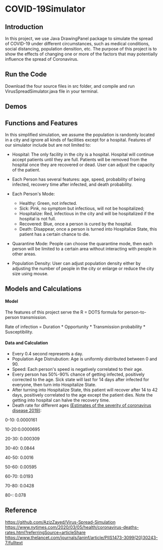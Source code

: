 # COVID-19Simulator
## Introduction
In this project, we use Java DrawingPanel package to simulate the spread of COVID-19 under different circumstances, such as medical conditions, social distancing, population densition, etc. The purpose of this project is to show the effects of changing one or more of the factors that may potentially influence the spread of Coronavirus.

## Run the Code
Download the four source files in src folder, and compile and run VirusSpreadSimulator.java file in your terminal.

## Demos

## Functions and Features
In this simplified simulation, we assume the population is randomly located in a city and ignore all kinds of facilities except for a hospital. Features of our simulator include but are not limited to:

- Hospital: The only facility in the city is a hospital. Hospital will continue accept patients until they are full. Patients will be removed from the hospital once they are recovered or dead. User can adjust the capacity of the patient.

- Each Person has several features: age, speed, probability of being infected, recovery time after infected, and death probability.

- Each Person's Mode:
  - Healthy: Green, not infected.
  - Sick: Pink, no symptom but infectious, will not be hospitalized; 
  - Hospitalize: Red, infectious in the city and will be hospitalized if the hospital is not full.
  - Recovered: Blue, once a person is cured by the hospital. 
  - Death: Disappear, once a person is turned into Hospitalize State, this patient has a certain chance to die. 
  
- Quarantine Mode: People can choose the quarantine mode, then each person will be limited to a certain area without interacting with people in other areas.

- Population Density: User can adjust population density either by adjusting the number of people in the city or enlarge or reduce the city size using mouse.



## Models and Calculations

#### Model

The features of this project serve the R = DOTS formula for person-to-person transmission. 

Rate of infection = Duration * Opportunity * Transmission probability * Susceptibility.

#### Data and Calculation

- Every 0.4 second represents a day.
- Population Age Distrubution: Age is uniformly distributed between 0 and 90. 
- Speed: Each person's speed is negatively correlated to their age.
- Every person has 50%-90% chance of getting infected, positively corrected to the age. Sick state will last for 14 days after infected for everyone, then turn into Hospitalize State.
- After turning into Hospitalize State, this patient will recover after 14 to 42 days, positively correlated to the age except the patient dies. Note the getting into hospital can halve the recovery time.
- Death rate for different ages
[(Estimates of the severity of coronavirus disease 2019)](https://www.thelancet.com/journals/laninf/article/PIIS1473-3099(20)30243-7/fulltext):

0-10: 0.0000161

10-20:0.0000695

20-30: 0.000309

30-40: 0.0844

40-50: 0.0016

50-60: 0.00595

60-70: 0.0193

70-80: 0.0428

80-: 0.078





## Reference
https://github.com/AzizZayed/Virus-Spread-Simulation
https://www.nytimes.com/2020/03/05/health/coronavirus-deaths-rates.html?referringSource=articleShare
https://www.thelancet.com/journals/laninf/article/PIIS1473-3099(20)30243-7/fulltext
